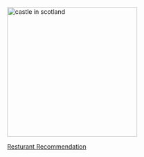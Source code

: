 <!DOCTYPE html>
<html>
<body>
  <img src="https://media.onthemarket.com/properties/13899809/1465804485/image-3-1024x1024.jpg" alt="castle in scotland" width="300" height="300">
  
  <a href="https://jordan-valley-shawarma.square.site/">Resturant Recommendation</a>

</body>
</html>
